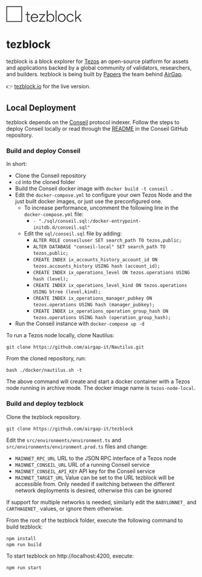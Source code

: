 <img src="./src/assets/img/tezblock-logo.png" width="200px">

# tezblock

tezblock is a block explorer for [Tezos](https://tezos.com) an open-source platform for assets and applications backed by a global community of validators, researchers, and builders. tezblock is being built by [Papers](https://papers.ch/en) the team behind [AirGap](https://airgap.it).

👉 [tezblock.io](https://tezblock.io) for the live version.

## Local Deployment

tezblock depends on the [Conseil](https://github.com/Cryptonomic/Conseil) protocol indexer. Follow the steps to deploy Conseil locally or read through the [README](https://github.com/Cryptonomic/Conseil/blob/master/README.md) in the Conseil GitHub repository.

### Build and deploy Conseil

In short:

* Clone the Conseil repository
* `cd` into the cloned folder
* Build the Conseil docker image with `docker build -t conseil .`
* Edit the `docker-compose.yml` to configure your own Tezos Node and the just built docker images, or just use the preconfigured one.
    * To increase performance, uncomment the following line in the `docker-compose.yml` file: 
        * `- "./sql/conseil.sql:/docker-entrypoint-initdb.d/conseil.sql"`
    * Edit the `sql/conseil.sql` file by adding:
        * `ALTER ROLE conseiluser SET search_path TO tezos,public;`
        * `ALTER DATABASE "conseil-local" SET search_path TO tezos,public;`
        * `CREATE INDEX ix_accounts_history_account_id ON tezos.accounts_history USING hash (account_id);`
        * `CREATE INDEX ix_operations_level ON tezos.operations USING hash (level);`
        * `CREATE INDEX ix_operations_level_kind ON tezos.operations USING btree (level,kind);`
        * `CREATE INDEX ix_operations_manager_pubkey ON tezos.operations USING hash (manager_pubkey);`
        * `CREATE INDEX ix_operations_operation_group_hash ON tezos.operations USING hash (operation_group_hash);`
* Run the Conseil instance with `docker-compose up -d`

To run a Tezos node locally, clone Nautilus:

    git clone https://github.com/airgap-it/Nautilus.git

From the cloned repository, run:

    bash ./docker/nautilus.sh -t

The above command will create and start a docker container with a Tezos node running in archive mode. The docker image name is `tezos-node-local`.

### Build and deploy tezblock

Clone the tezblock repository.

    git clone https://github.com/airgap-it/tezblock

Edit the `src/environments/environment.ts` and `src/environments/environment.prod.ts` files and change:

- `MAINNET_RPC_URL` URL to the JSON RPC interface of a Tezos node
- `MAINNET_CONSEIL_URL` URL of a running Conseil service
- `MAINNET_CONSEIL_API_KEY` API key for the Conseil service
- `MAINNET_TARGET_URL` Value can be set to the URL tezblock will be accessible from. Only needed if switching between the different network deployments is desired, otherwise this can be ignored

If support for multiple networks is needed, similarly edit the `BABYLONNET_` and `CARTHAGENET_` values, or ignore them otherwise.

From the root of the tezblock folder, execute the following command to build tezblock:

    npm install
    npm run build

To start tezblock on http://localhost:4200, execute:

    npm run start
